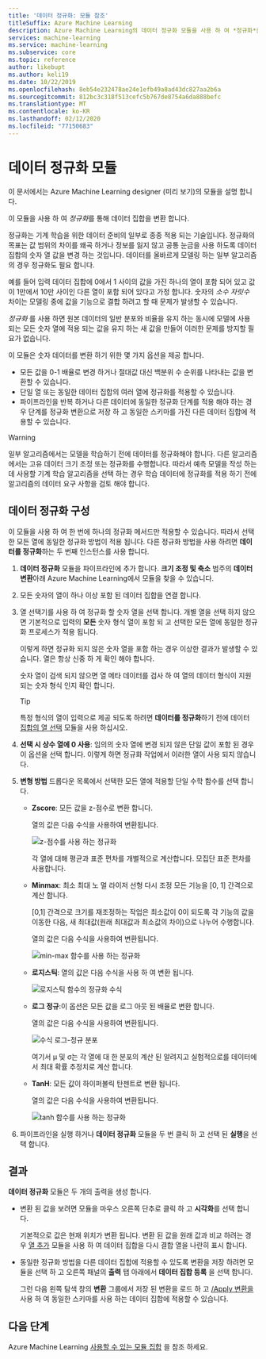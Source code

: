 ```yaml
---
title: '데이터 정규화: 모듈 참조'
titleSuffix: Azure Machine Learning
description: Azure Machine Learning의 데이터 정규화 모듈을 사용 하 여 *정규화*를 통해 데이터 집합을 변환 하는 방법에 대해 알아봅니다.
services: machine-learning
ms.service: machine-learning
ms.subservice: core
ms.topic: reference
author: likebupt
ms.author: keli19
ms.date: 10/22/2019
ms.openlocfilehash: 8eb54e232478ae24e1efb49a8ad43dc827aa2b6a
ms.sourcegitcommit: 812bc3c318f513cefc5b767de8754a6da888befc
ms.translationtype: MT
ms.contentlocale: ko-KR
ms.lasthandoff: 02/12/2020
ms.locfileid: "77150683"
---
```

# <a name="normalize-data-module"></a>데이터 정규화 모듈

이 문서에서는 Azure Machine Learning designer (미리 보기)의 모듈을 설명 합니다.

이 모듈을 사용 하 여 *정규화*를 통해 데이터 집합을 변환 합니다.

정규화는 기계 학습을 위한 데이터 준비의 일부로 종종 적용 되는 기술입니다. 정규화의 목표는 값 범위의 차이를 왜곡 하거나 정보를 잃지 않고 공통 눈금을 사용 하도록 데이터 집합의 숫자 열 값을 변경 하는 것입니다. 데이터를 올바르게 모델링 하는 일부 알고리즘의 경우 정규화도 필요 합니다.

예를 들어 입력 데이터 집합에 0에서 1 사이의 값을 가진 하나의 열이 포함 되어 있고 값이 1만에서 10만 사이인 다른 열이 포함 되어 있다고 가정 합니다. 숫자의 *소수 자릿수* 차이는 모델링 중에 값을 기능으로 결합 하려고 할 때 문제가 발생할 수 있습니다.

*정규화* 를 사용 하면 원본 데이터의 일반 분포와 비율을 유지 하는 동시에 모델에 사용 되는 모든 숫자 열에 적용 되는 값을 유지 하는 새 값을 만들어 이러한 문제를 방지할 필요가 없습니다.

이 모듈은 숫자 데이터를 변환 하기 위한 몇 가지 옵션을 제공 합니다.

- 모든 값을 0-1 배율로 변경 하거나 절대값 대신 백분위 수 순위를 나타내는 값을 변환할 수 있습니다.
- 단일 열 또는 동일한 데이터 집합의 여러 열에 정규화를 적용할 수 있습니다.
- 파이프라인을 반복 하거나 다른 데이터에 동일한 정규화 단계를 적용 해야 하는 경우 단계를 정규화 변환으로 저장 하 고 동일한 스키마를 가진 다른 데이터 집합에 적용할 수 있습니다.

> [!WARNING]
> 일부 알고리즘에서는 모델을 학습하기 전에 데이터를 정규화해야 합니다. 다른 알고리즘에서는 고유 데이터 크기 조정 또는 정규화를 수행합니다. 따라서 예측 모델을 작성 하는 데 사용할 기계 학습 알고리즘을 선택 하는 경우 학습 데이터에 정규화를 적용 하기 전에 알고리즘의 데이터 요구 사항을 검토 해야 합니다.

##  <a name="configure-normalize-data"></a>데이터 정규화 구성

이 모듈을 사용 하 여 한 번에 하나의 정규화 메서드만 적용할 수 있습니다. 따라서 선택한 모든 열에 동일한 정규화 방법이 적용 됩니다. 다른 정규화 방법을 사용 하려면 **데이터를 정규화**하는 두 번째 인스턴스를 사용 합니다.

1. **데이터 정규화** 모듈을 파이프라인에 추가 합니다. **크기 조정 및 축소** 범주의 **데이터 변환**아래 Azure Machine Learning에서 모듈을 찾을 수 있습니다.

2. 모든 숫자의 열이 하나 이상 포함 된 데이터 집합을 연결 합니다.

3. 열 선택기를 사용 하 여 정규화 할 숫자 열을 선택 합니다. 개별 열을 선택 하지 않으면 기본적으로 입력의 **모든** 숫자 형식 열이 포함 되 고 선택한 모든 열에 동일한 정규화 프로세스가 적용 됩니다. 

    이렇게 하면 정규화 되지 않은 숫자 열을 포함 하는 경우 이상한 결과가 발생할 수 있습니다. 열은 항상 신중 하 게 확인 해야 합니다.

    숫자 열이 검색 되지 않으면 열 메타 데이터를 검사 하 여 열의 데이터 형식이 지원 되는 숫자 형식 인지 확인 합니다.

    > [!TIP]
    > 특정 형식의 열이 입력으로 제공 되도록 하려면 **데이터를 정규화**하기 전에 데이터 [집합의 열 선택](./select-columns-in-dataset.md) 모듈을 사용 하십시오.

4. **선택 시 상수 열에 0 사용**: 임의의 숫자 열에 변경 되지 않은 단일 값이 포함 된 경우이 옵션을 선택 합니다. 이렇게 하면 정규화 작업에서 이러한 열이 사용 되지 않습니다.

5. **변형 방법** 드롭다운 목록에서 선택한 모든 열에 적용할 단일 수학 함수를 선택 합니다. 
  
    - **Zscore**: 모든 값을 z-점수로 변환 합니다.
    
      열의 값은 다음 수식을 사용하여 변환됩니다.  
  
      ![z&#45;점수를 사용 하는 정규화](media/module/aml-normalization-z-score.png)
  
      각 열에 대해 평균과 표준 편차를 개별적으로 계산합니다. 모집단 표준 편차를 사용합니다.
  
    - **Minmax**: 최소 최대 노 멀 라이저 선형 다시 조정 모든 기능을 [0, 1] 간격으로 계산 합니다.
    
      [0,1] 간격으로 크기를 재조정하는 작업은 최소값이 0이 되도록 각 기능의 값을 이동한 다음, 새 최대값(원래 최대값과 최소값의 차이)으로 나누어 수행합니다.
      
      열의 값은 다음 수식을 사용하여 변환됩니다.  
  
      ![min&#45;max 함수를 사용 하는 정규화](media/module/aml-normalization-minmax.png "AML_normalization-minmax")  
  
    - **로지스틱**: 열의 값은 다음 수식을 사용 하 여 변환 됩니다.

      ![로지스틱 함수의 정규화 수식](media/module/aml-normalization-logistic.png "AML_normalization-로지스틱")  
  
    - **로그 정규**:이 옵션은 모든 값을 로그 아웃 된 배율로 변환 합니다.
  
      열의 값은 다음 수식을 사용하여 변환됩니다.
  
      ![수식 로그&#45;정규 분포](media/module/aml-normalization-lognormal.png "AML_normalization-로그 아웃")
    
      여기서 μ 및 σ는 각 열에 대 한 분포의 계산 된 알려지고 실험적으로를 데이터에서 최대 확률 추정치로 계산 합니다.  
  
    - **TanH**: 모든 값이 하이퍼볼릭 탄젠트로 변환 됩니다.
    
      열의 값은 다음 수식을 사용하여 변환됩니다.
    
      ![tanh 함수를 사용 하는 정규화](media/module/aml-normalization-tanh.png "AML_normalization-tanh")

6. 파이프라인을 실행 하거나 **데이터 정규화** 모듈을 두 번 클릭 하 고 선택 된 **실행**을 선택 합니다. 

## <a name="results"></a>결과

**데이터 정규화** 모듈은 두 개의 출력을 생성 합니다.

- 변환 된 값을 보려면 모듈을 마우스 오른쪽 단추로 클릭 하 고 **시각화**를 선택 합니다.

    기본적으로 값은 현재 위치가 변환 됩니다. 변환 된 값을 원래 값과 비교 하려는 경우 [열 추가](./add-columns.md) 모듈을 사용 하 여 데이터 집합을 다시 결합 열을 나란히 표시 합니다.

- 동일한 정규화 방법을 다른 데이터 집합에 적용할 수 있도록 변환을 저장 하려면 모듈을 선택 하 고 오른쪽 패널의 **출력** 탭 아래에서 **데이터 집합 등록** 을 선택 합니다.

    그런 다음 왼쪽 탐색 창의 **변환** 그룹에서 저장 된 변환을 로드 하 고 [/Apply 변환을](apply-transformation.md)사용 하 여 동일한 스키마를 사용 하는 데이터 집합에 적용할 수 있습니다.  


## <a name="next-steps"></a>다음 단계

Azure Machine Learning [사용할 수 있는 모듈 집합](module-reference.md) 을 참조 하세요. 